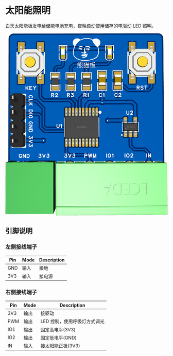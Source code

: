 # 太阳能照明

白天太阳能板发电给储能电池充电，夜晚自动使用储存的电驱动 LED 照明。

![board](./3D_PCB1_2024-10-021.png)

## 引脚说明

### 左侧接线端子

| Pin | Mode | Description |
| --- | --- | ----------- |
| GND | 输入 | 接地 |
| 3V3 | 输入 | 接电源 |

### 右侧接线端子

| Pin | Mode | Description |
| --- | --- | ----------- |
| 3V3 | 输出 | 接驱动 |
| PWM | 输出 | LED 控制，使用呼吸灯方式调光 |
| IO1 | 输出 | 固定高电平(3V3) |
| IO2 | 输出 | 固定低电平(GND) |
| IN  | 输入 | 接太阳能正极(3V3) |
